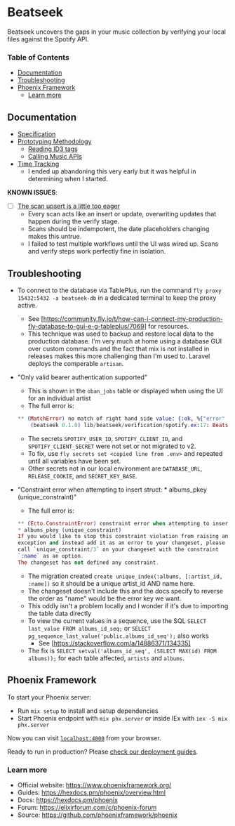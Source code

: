 # Beatseek

Beatseek uncovers the gaps in your music collection by verifying your local files against the Spotify API.

### Table of Contents

* [Documentation](#documentation)
* [Troubleshooting](#troubleshooting)
* [Phoenix Framework](#phoenix-framework)
    * [Learn more](#learn-more)

## Documentation

* [Specification](documentation/specification.md)
* [Prototyping Methodology](documentation/prototype.md)
    * [Reading ID3 tags](documentation/livebooks/discography_prototype_id3.livemd)
    * [Calling Music APIs](documentation/livebooks/discography_prototype_api.livemd)
* [Time Tracking](documentation/timetracking.md)
    * I ended up abandoning this very early but it was helpful in determining when I started.

**KNOWN ISSUES**:

* [ ] [The scan upsert is a little too eager](https://github.com/w0rd-driven/beatseek/issues/57)
    * Every scan acts like an insert or update, overwriting updates that happen during the verify stage.
    * Scans should be indempotent, the date placeholders changing makes this untrue.
    * I failed to test multiple workflows until the UI was wired up. Scans and verify steps work perfectly fine in isolation.

## Troubleshooting

* To connect to the database via TablePlus, run the command `fly proxy 15432:5432 -a beatseek-db` in a dedicated terminal to keep the proxy active.
    * See [https://community.fly.io/t/how-can-i-connect-my-production-fly-database-to-gui-e-g-tableplus/7069] for resources.
    * This technique was used to backup and restore local data to the production database. I'm very much at home using a database GUI over custom commands and the fact that mix is not installed in releases makes this more challenging than I'm used to. Laravel deploys the comperable `artisan`.
* "Only valid bearer authentication supported"
    * This is shown in the `oban_jobs` table or displayed when using the UI for an individual artist
    * The full error is:

    ```elixir
    ** (MatchError) no match of right hand side value: {:ok, %{"error" => %{"message" => "Only valid bearer authentication supported", "status" => 400}}}
        (beatseek 0.1.0) lib/beatseek/verification/spotify.ex:17: Beatseek.Verification.Spotify.get_artist/1
    ```

    * The secrets `SPOTIFY_USER_ID`, `SPOTIFY_CLIENT_ID`, and `SPOTIFY_CLIENT_SECRET` were not set or not migrated to v2.
    * To fix, use `fly secrets set <copied line from .env>` and repeated until all variables have been set.
    * Other secrets not in our local environment are `DATABASE_URL`, `RELEASE_COOKIE`, and `SECRET_KEY_BASE`.
* "Constraint error when attempting to insert struct: * albums_pkey (unique_constraint)"
    * The full error is:

    ```elixir
    ** (Ecto.ConstraintError) constraint error when attempting to insert struct:
    * albums_pkey (unique_constraint)
    If you would like to stop this constraint violation from raising an
    exception and instead add it as an error to your changeset, please
    call `unique_constraint/3` on your changeset with the constraint
    `:name` as an option.
    The changeset has not defined any constraint.
    ```

    * The migration created `create unique_index(:albums, [:artist_id, :name])` so it should be a unique artist_id AND name here.
    * The changeset doesn't include this and the docs specify to reverse the order as "name" would be the error key we want.
    * This oddly isn't a problem locally and I wonder if it's due to importing the table data directly
    * To view the current values in a sequence, use the SQL `SELECT last_value FROM albums_id_seq;` or `SELECT pg_sequence_last_value('public.albums_id_seq');` also works
        * See [https://stackoverflow.com/a/14886371/134335]
    * The fix is `SELECT setval('albums_id_seq', (SELECT MAX(id) FROM albums));` for each table affected, `artists` and `albums`.

## Phoenix Framework

To start your Phoenix server:

* Run `mix setup` to install and setup dependencies
* Start Phoenix endpoint with `mix phx.server` or inside IEx with `iex -S mix phx.server`

Now you can visit [`localhost:4000`](http://localhost:4000) from your browser.

Ready to run in production? Please [check our deployment guides](https://hexdocs.pm/phoenix/deployment.html).

### Learn more

* Official website: https://www.phoenixframework.org/
* Guides: https://hexdocs.pm/phoenix/overview.html
* Docs: https://hexdocs.pm/phoenix
* Forum: https://elixirforum.com/c/phoenix-forum
* Source: https://github.com/phoenixframework/phoenix
